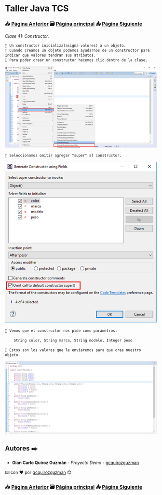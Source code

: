# Taller Java TCS
### 📥 [Página Anterior](https://github.com/gcquirozguzman/java-tcs-202001/tree/GS00100001) 🗃️ [Página principal](https://github.com/gcquirozguzman/java-tcs-202001) 📤 [Página Siguiente](https://github.com/gcquirozguzman/java-tcs-202001/tree/SDM0100001)

_Clase 41: Constructor._

```
📢 Un constructor inicializa(asigna valores) a un objeto.
📢 Cuando creamos un objeto podemos ayudarnos de un constructor para indicar que valores tendran sus atributos.
📢 Para poder crear un constructor hacemos clic dentro de la clase.
```

![Error: imagen no ha sido cargada](https://github.com/gcquirozguzman/java-tcs-202001/blob/Clase-41/imagenes/pagina_41_1.png)

```
📢 Seleccionamos omitir agregar "super" al constructor.
```

![Error: imagen no ha sido cargada](https://github.com/gcquirozguzman/java-tcs-202001/blob/Clase-41/imagenes/pagina_41_2.png)

```
📢 Vemos que el constructor nos pide como parámetros:
    
    String color, String marca, String modelo, Integer peso
    
📢 Estos son los valores que le enviaremos para que cree nuestro objeto.
```

![Error: imagen no ha sido cargada](https://github.com/gcquirozguzman/java-tcs-202001/blob/Clase-41/imagenes/pagina_41_3.png)

## Autores ✒️

* **Gian Carlo Quiroz Guzmán** - *Proyecto Demo* - [gcquirozguzman](https://github.com/gcquirozguzman)

⌨️ con ❤️ por [gcquirozguzman](https://github.com/gcquirozguzman) 😊

### 📥 [Página Anterior](https://github.com/gcquirozguzman/java-tcs-202001/tree/GS00100001) 🗃️ [Página principal](https://github.com/gcquirozguzman/java-tcs-202001) 📤 [Página Siguiente](https://github.com/gcquirozguzman/java-tcs-202001/tree/SDM0100001)
